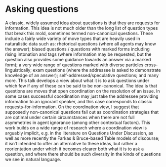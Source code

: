 # Asking questions

A classic, widely assumed idea about questions is that they are requests for information. This idea is not much older than the long list of question types that break this mold, sometimes termed non-canonical questions. These include a fairly wide variety of move types that are heavily used in naturalistic data such as: rhetorical questions (where all agents may know the answer); biased questions / questions with marked forms including rising intonation and tags (where information may be requested, but the question also provides some guidance towards an answer via a marked form); a very wide range of questions marked with diverse particles cross-linguistically; exam questions (where the addressee is asked to demonstrate knowledge of an answer); self-addressed/speculative questions; and many more. This talk develops a view about what it is to ask questions under which few if any of these can be said to be non-canonical. The idea is that questions are moves that open coordination on the resolution of an issue. In some cases successful coordination may just take the addressee providing information to an ignorant speaker, and this case corresponds to classic requests-for-information. On the coordination view, I suggest that supposedly non-canonical questions fall out as coordination strategies that are optimal under certain circumstances when there are not full asymmetries in agent ignorance (among other contextual factors). This work builds on a wide range of research where a coordination view is arguably implicit, e.g. in the literature on Questions Under Discussion, as well as more recently the Farkas & Bruce-based Table models of discourse; it isn’t intended to offer an alternative to these ideas, but rather a reorientation under which it becomes clearer both what it is to ask a question, and where there should be such diversity in the kinds of questions we see in natural language.